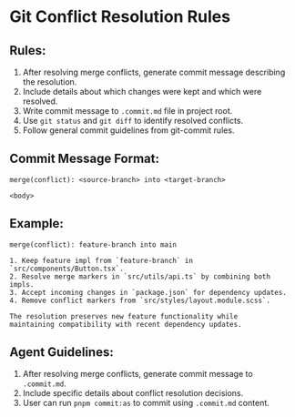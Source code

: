 # Git Conflict Resolution Rules

## Rules:

1. After resolving merge conflicts, generate commit message describing the resolution.
2. Include details about which changes were kept and which were resolved.
3. Write commit message to `.commit.md` file in project root.
4. Use `git status` and `git diff` to identify resolved conflicts.
5. Follow general commit guidelines from git-commit rules.

## Commit Message Format:

```
merge(conflict): <source-branch> into <target-branch>

<body>
```

## Example:

```
merge(conflict): feature-branch into main

1. Keep feature impl from `feature-branch` in `src/components/Button.tsx`.
2. Resolve merge markers in `src/utils/api.ts` by combining both impls.
3. Accept incoming changes in `package.json` for dependency updates.
4. Remove conflict markers from `src/styles/layout.module.scss`.

The resolution preserves new feature functionality while
maintaining compatibility with recent dependency updates.
```

## Agent Guidelines:

1. After resolving merge conflicts, generate commit message to `.commit.md`.
2. Include specific details about conflict resolution decisions.
3. User can run `pnpm commit:as` to commit using `.commit.md` content.
